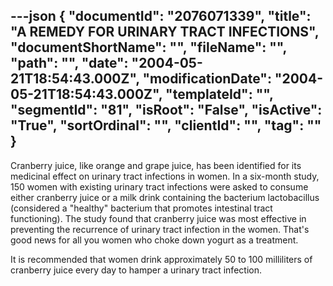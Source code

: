---json
{
  "documentId": "2076071339",
  "title": "A REMEDY FOR URINARY TRACT INFECTIONS",
  "documentShortName": "",
  "fileName": "",
  "path": "",
  "date": "2004-05-21T18:54:43.000Z",
  "modificationDate": "2004-05-21T18:54:43.000Z",
  "templateId": "",
  "segmentId": "81",
  "isRoot": "False",
  "isActive": "True",
  "sortOrdinal": "",
  "clientId": "",
  "tag": ""
}
---

Cranberry juice, like orange and grape juice, has been identified for its medicinal effect on urinary tract infections in women. In a six-month study, 150 women with existing urinary tract infections were asked to consume either cranberry juice or a milk drink containing the bacterium lactobacillus (considered a &quot;healthy&quot; bacterium that promotes intestinal tract functioning). The study found that cranberry juice was most effective in preventing the recurrence of urinary tract infection in the women. That's good news for all you women who choke down yogurt as a treatment. 

It is recommended that women drink approximately 50 to 100 milliliters of cranberry juice every day to hamper a urinary tract infection.
